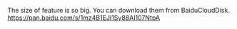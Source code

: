 The size of feature is so big. You can download them from BaiduCloudDisk.
https://pan.baidu.com/s/1mz4B1EJI1Sy88AI107NtpA
